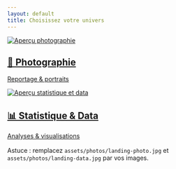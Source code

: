 ```yaml
---
layout: default
title: Choisissez votre univers
---
```


<div class="split-landing">
  <a class="panel left" href="{{ '/photo/' | relative_url }}" aria-label="Photographie — entrer">
    <img src="{{ '/assets/photos/landing-photo.jpg' | relative_url }}" alt="Aperçu photographie">
    <div class="overlay">
      <h2>📸 Photographie</h2>
      <p>Reportage & portraits</p>
    </div>
  </a>
  <a class="panel right" href="{{ '/data/' | relative_url }}" aria-label="Statistique & Data — entrer">
    <img src="{{ '/assets/photos/landing-data.jpg' | relative_url }}" alt="Aperçu statistique et data">
    <div class="overlay">
      <h2>📊 Statistique & Data</h2>
      <p>Analyses & visualisations</p>
    </div>
  </a>
</div>

<p class="center small muted" style="margin-top:16px">
Astuce : remplacez <code>assets/photos/landing-photo.jpg</code> et <code>assets/photos/landing-data.jpg</code> par vos images.
</p>
